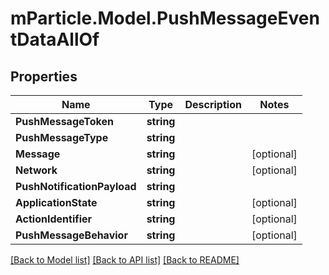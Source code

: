 # mParticle.Model.PushMessageEventDataAllOf
## Properties

Name | Type | Description | Notes
------------ | ------------- | ------------- | -------------
**PushMessageToken** | **string** |  | 
**PushMessageType** | **string** |  | 
**Message** | **string** |  | [optional] 
**Network** | **string** |  | [optional] 
**PushNotificationPayload** | **string** |  | 
**ApplicationState** | **string** |  | [optional] 
**ActionIdentifier** | **string** |  | [optional] 
**PushMessageBehavior** | **string** |  | [optional] 

[[Back to Model list]](../README.md#documentation-for-models) [[Back to API list]](../README.md#documentation-for-api-endpoints) [[Back to README]](../README.md)


